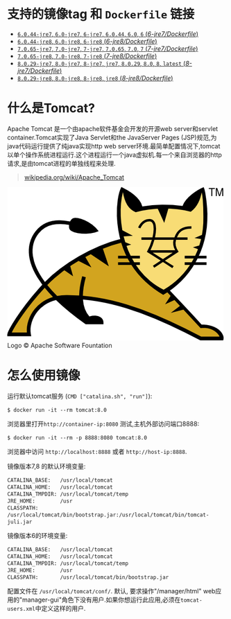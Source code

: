 # 支持的镜像tag 和 `Dockerfile` 链接

-	[`6.0.44-jre7`, `6.0-jre7`, `6-jre7`, `6.0.44`, `6.0`, `6` (*6-jre7/Dockerfile*)](https://github.com/docker-library/tomcat/blob/3b05667011a600a2f46422dd533467eff8e7fecf/6-jre7/Dockerfile)
-	[`6.0.44-jre8`, `6.0-jre8`, `6-jre8` (*6-jre8/Dockerfile*)](https://github.com/docker-library/tomcat/blob/3b05667011a600a2f46422dd533467eff8e7fecf/6-jre8/Dockerfile)
-	[`7.0.65-jre7`, `7.0-jre7`, `7-jre7`, `7.0.65`, `7.0`, `7` (*7-jre7/Dockerfile*)](https://github.com/docker-library/tomcat/blob/8c174e038fe911fecc1a920a56afc10fd343bce2/7-jre7/Dockerfile)
-	[`7.0.65-jre8`, `7.0-jre8`, `7-jre8` (*7-jre8/Dockerfile*)](https://github.com/docker-library/tomcat/blob/8c174e038fe911fecc1a920a56afc10fd343bce2/7-jre8/Dockerfile)
-	[`8.0.29-jre7`, `8.0-jre7`, `8-jre7`, `jre7`, `8.0.29`, `8.0`, `8`, `latest` (*8-jre7/Dockerfile*)](https://github.com/docker-library/tomcat/blob/4e9726eb5182dd6fe93402485b9db4aae22177e1/8-jre7/Dockerfile)
-	[`8.0.29-jre8`, `8.0-jre8`, `8-jre8`, `jre8` (*8-jre8/Dockerfile*)](https://github.com/docker-library/tomcat/blob/4e9726eb5182dd6fe93402485b9db4aae22177e1/8-jre8/Dockerfile)

# 什么是Tomcat?

Apache Tomcat 是一个由apache软件基金会开发的开源web server和servlet container.Tomcat实现了Java Servlet和the JavaServer Pages (JSP)规范,为java代码运行提供了纯java实现http web server环境.最简单配置情况下,tomcat以单个操作系统进程运行.这个进程运行一个java虚拟机.每一个来自浏览器的http请求,是由tomcat进程的单独线程来处理.

> [wikipedia.org/wiki/Apache_Tomcat](https://en.wikipedia.org/wiki/Apache_Tomcat)

![logo](https://raw.githubusercontent.com/docker-library/docs/master/tomcat/logo.png)Logo &copy; Apache Software Fountation

# 怎么使用镜像

运行默认tomcat服务 (`CMD ["catalina.sh", "run"]`):

```console
$ docker run -it --rm tomcat:8.0
```

浏览器里打开`http://container-ip:8080` 测试,主机外部访问端口8888:

```console
$ docker run -it --rm -p 8888:8080 tomcat:8.0
```

浏览器中访问 `http://localhost:8888` 或者 `http://host-ip:8888`.

镜像版本7,8 的默认环境变量:

	CATALINA_BASE:   /usr/local/tomcat
	CATALINA_HOME:   /usr/local/tomcat
	CATALINA_TMPDIR: /usr/local/tomcat/temp
	JRE_HOME:        /usr
	CLASSPATH:       /usr/local/tomcat/bin/bootstrap.jar:/usr/local/tomcat/bin/tomcat-juli.jar

镜像版本6的环境变量:

	CATALINA_BASE:   /usr/local/tomcat
	CATALINA_HOME:   /usr/local/tomcat
	CATALINA_TMPDIR: /usr/local/tomcat/temp
	JRE_HOME:        /usr
	CLASSPATH:       /usr/local/tomcat/bin/bootstrap.jar

配置文件在 `/usr/local/tomcat/conf/`. 默认, 要求操作"/manager/html" web应用的"manager-gui"角色下没有用户.如果你想运行此应用,必须在`tomcat-users.xml`中定义这样的用户.

